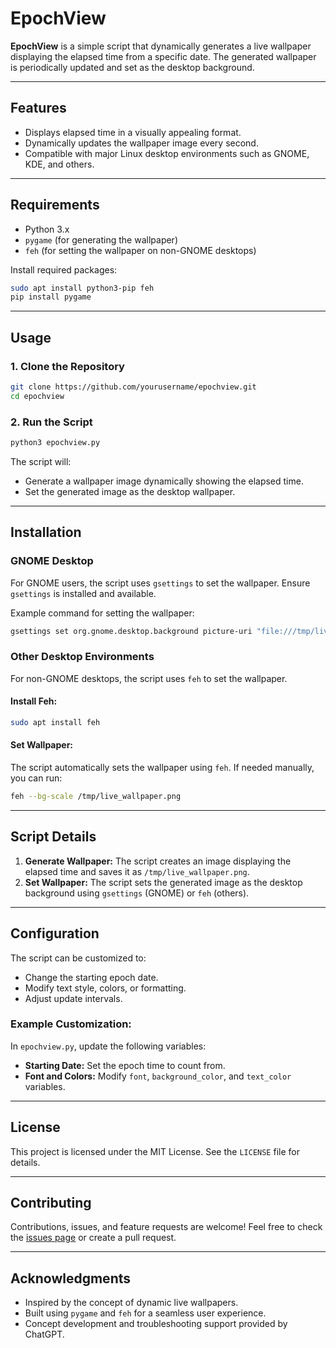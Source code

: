 # EpochView

**EpochView** is a simple script that dynamically generates a live wallpaper displaying the elapsed time from a specific date. The generated wallpaper is periodically updated and set as the desktop background.

---

## Features
- Displays elapsed time in a visually appealing format.
- Dynamically updates the wallpaper image every second.
- Compatible with major Linux desktop environments such as GNOME, KDE, and others.

---

## Requirements
- Python 3.x
- `pygame` (for generating the wallpaper)
- `feh` (for setting the wallpaper on non-GNOME desktops)

Install required packages:

```bash
sudo apt install python3-pip feh
pip install pygame
```

---

## Usage
### 1. Clone the Repository
```bash
git clone https://github.com/yourusername/epochview.git
cd epochview
```

### 2. Run the Script
```bash
python3 epochview.py
```

The script will:
- Generate a wallpaper image dynamically showing the elapsed time.
- Set the generated image as the desktop wallpaper.

---

## Installation
### GNOME Desktop
For GNOME users, the script uses `gsettings` to set the wallpaper. Ensure `gsettings` is installed and available.

Example command for setting the wallpaper:

```bash
gsettings set org.gnome.desktop.background picture-uri "file:///tmp/live_wallpaper.png"
```

### Other Desktop Environments
For non-GNOME desktops, the script uses `feh` to set the wallpaper.

#### Install Feh:
```bash
sudo apt install feh
```

#### Set Wallpaper:
The script automatically sets the wallpaper using `feh`. If needed manually, you can run:

```bash
feh --bg-scale /tmp/live_wallpaper.png
```

---

## Script Details
1. **Generate Wallpaper:** The script creates an image displaying the elapsed time and saves it as `/tmp/live_wallpaper.png`.
2. **Set Wallpaper:** The script sets the generated image as the desktop background using `gsettings` (GNOME) or `feh` (others).

---

## Configuration
The script can be customized to:
- Change the starting epoch date.
- Modify text style, colors, or formatting.
- Adjust update intervals.

### Example Customization:
In `epochview.py`, update the following variables:
- **Starting Date:** Set the epoch time to count from.
- **Font and Colors:** Modify `font`, `background_color`, and `text_color` variables.

---

## License
This project is licensed under the MIT License. See the `LICENSE` file for details.

---

## Contributing
Contributions, issues, and feature requests are welcome! Feel free to check the [issues page](https://github.com/yourusername/epochview/issues) or create a pull request.

---

## Acknowledgments
- Inspired by the concept of dynamic live wallpapers.
- Built using `pygame` and `feh` for a seamless user experience.
- Concept development and troubleshooting support provided by ChatGPT.



